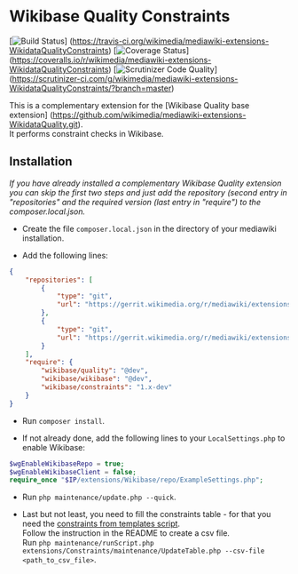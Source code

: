 # Wikibase Quality Constraints
[![Build Status](https://travis-ci.org/wikimedia/mediawiki-extensions-WikidataQualityConstraints.svg?branch=master)]
(https://travis-ci.org/wikimedia/mediawiki-extensions-WikidataQualityConstraints)
[![Coverage Status](https://coveralls.io/repos/wikimedia/mediawiki-extensions-WikidataQualityConstraints/badge.svg)]
(https://coveralls.io/r/wikimedia/mediawiki-extensions-WikidataQualityConstraints)
[![Scrutinizer Code Quality](https://scrutinizer-ci.com/g/wikimedia/mediawiki-extensions-WikidataQualityConstraints/badges/quality-score.png?b=master)]
(https://scrutinizer-ci.com/g/wikimedia/mediawiki-extensions-WikidataQualityConstraints/?branch=master)

This is a complementary extension for the [Wikibase Quality base extension]
(https://github.com/wikimedia/mediawiki-extensions-WikidataQuality.git).  
It performs constraint checks in Wikibase.

## Installation

_If you have already installed a complementary Wikibase Quality extension you can skip the first two steps and just
add the repository (second entry in "repositories" and the required version (last entry in "require") to the
composer.local.json._  

* Create the file `composer.local.json` in the directory of your mediawiki installation.

* Add the following lines:
```json
{
    "repositories": [
        {
            "type": "git",
            "url": "https://gerrit.wikimedia.org/r/mediawiki/extensions/WikidataQuality"
        },
        {
            "type": "git",
            "url": "https://gerrit.wikimedia.org/r/mediawiki/extensions/WikidataQualityConstraints"
        }
    ],
    "require": {
        "wikibase/quality": "@dev",
        "wikibase/wikibase": "@dev",
        "wikibase/constraints": "1.x-dev"
    }
}
```

* Run `composer install`.

* If not already done, add the following lines to your `LocalSettings.php` to enable Wikibase:
```php
$wgEnableWikibaseRepo = true;
$wgEnableWikibaseClient = false;
require_once "$IP/extensions/Wikibase/repo/ExampleSettings.php";
```

* Run `php maintenance/update.php --quick`.

* Last but not least, you need to fill the constraints table - for that you need the
[constraints from templates script](https://github.com/WikidataQuality/ConstraintsFromTemplates).  
Follow the instruction in the README to create a csv file.  
Run `php maintenance/runScript.php extensions/Constraints/maintenance/UpdateTable.php --csv-file <path_to_csv_file>`.